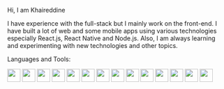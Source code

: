 Hi, I am Khaireddine

I have experience with the full-stack but I mainly work on the front-end. I have built a lot of web and some mobile apps using various technologies especially React.js, React Native and Node.js. Also, I am always learning and experimenting with new technologies and other topics.




Languages and Tools:


<img width="30px" height="30px" src="https://github.com/khaireddine24/khaireddine24/assets/152701264/213689f5-b80f-4d83-880d-73eacc2e919f">       
<img width="30px" height="30px" src="https://github.com/khaireddine24/khaireddine24/assets/152701264/7e40890d-91dc-40a6-ae4f-ef2fe6aae5e1">                                                              
<img width="30px" height="30px" src="https://github.com/khaireddine24/khaireddine24/assets/152701264/64de74de-97fa-403d-a117-4b7b30b39e8b">
<img width="30px" height="30px" src="https://github.com/khaireddine24/khaireddine24/assets/152701264/c1192059-0d9a-4084-a952-c95feb8e6ef4">
<img width="30px" height="30px" src="https://github.com/khaireddine24/khaireddine24/assets/152701264/8a43cd6b-0a8f-4c69-8d65-cebeb06ea703">
<img width="30px" height="30px" src="https://github.com/khaireddine24/khaireddine24/assets/152701264/bc1243cd-c7f7-4af0-b8f8-d468f8cc01ff">
<img width="30px" height="30px" src="https://github.com/khaireddine24/khaireddine24/assets/152701264/daaaa431-998b-43e3-ae2d-c596149517c0">
<img width="30px" height="30px" src="https://github.com/khaireddine24/khaireddine24/assets/152701264/1eca2e5c-c285-46fc-a14a-a28eca0e099b">
<img width="30px" height="30px" src="https://github.com/khaireddine24/khaireddine24/assets/152701264/eaacf27b-bda7-4d1e-a0c3-49b797d58f95">
<img width="30px" height="30px" src="https://github.com/khaireddine24/khaireddine24/assets/152701264/6963021b-6b54-457c-8cbc-4b074e859938">
<img width="30px" height="30px" src="https://github.com/khaireddine24/khaireddine24/assets/152701264/97551931-b502-42b0-a734-346fa401ca99">
<img width="30px" height="30px" src="https://github.com/khaireddine24/khaireddine24/assets/152701264/5f2aa329-4ab0-49d3-8dc0-cc7d9a6d647f">
<img width="30px" height="30px" src="https://github.com/khaireddine24/khaireddine24/assets/152701264/9d393e26-a152-4015-963b-9fdf2f536586">
<img width="30px" height="30px" src="https://github.com/khaireddine24/khaireddine24/assets/152701264/b7bf0862-b11c-4a5c-9c87-891bf57f8007">
















